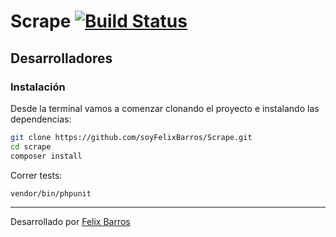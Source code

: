 # Scrape [![Build Status](https://travis-ci.org/soyFelixBarros/Scrape.svg?branch=master)](https://travis-ci.org/soyFelixBarros/Scrape)

## Desarrolladores

### Instalación

Desde la terminal vamos a comenzar clonando el proyecto e instalando las dependencias:

```bash
git clone https://github.com/soyFelixBarros/Scrape.git
cd scrape
composer install
```

Correr tests:

```bash
vendor/bin/phpunit
```

------

Desarrollado por [Felix Barros](https://twitter.com/soyFelixBarros)